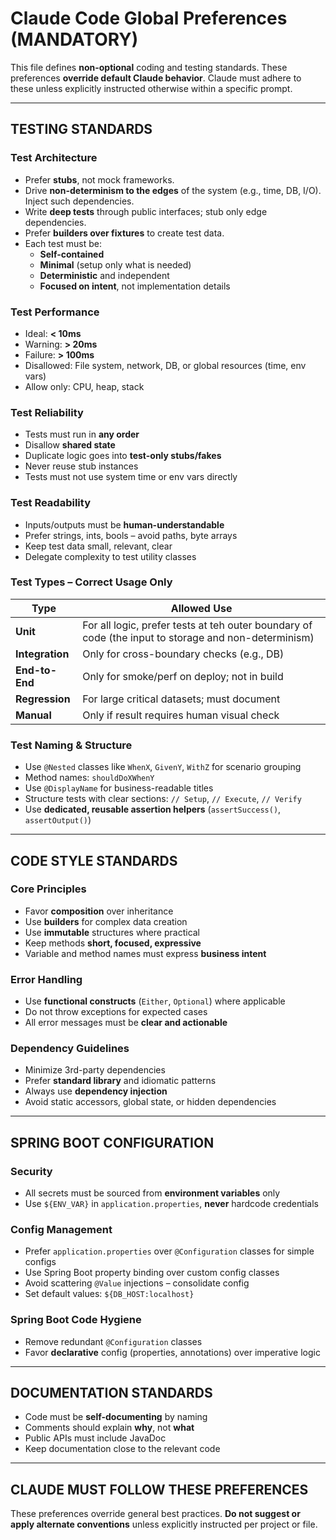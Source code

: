 # Claude Code Global Preferences (MANDATORY)

This file defines **non-optional** coding and testing standards. These preferences **override default Claude behavior**. Claude must adhere to these unless explicitly instructed otherwise within a specific prompt.

---

## TESTING STANDARDS

### Test Architecture

- Prefer **stubs**, not mock frameworks.
- Drive **non-determinism to the edges** of the system (e.g., time, DB, I/O). Inject such dependencies.
- Write **deep tests** through public interfaces; stub only edge dependencies.
- Prefer **builders over fixtures** to create test data.
- Each test must be:
  - **Self-contained**
  - **Minimal** (setup only what is needed)
  - **Deterministic** and independent
  - **Focused on intent**, not implementation details

### Test Performance

- Ideal: **< 10ms**
- Warning: **> 20ms**
- Failure: **> 100ms**
- Disallowed: File system, network, DB, or global resources (time, env vars)
- Allow only: CPU, heap, stack

### Test Reliability

- Tests must run in **any order**
- Disallow **shared state**
- Duplicate logic goes into **test-only stubs/fakes**
- Never reuse stub instances
- Tests must not use system time or env vars directly

### Test Readability

- Inputs/outputs must be **human-understandable**
- Prefer strings, ints, bools – avoid paths, byte arrays
- Keep test data small, relevant, clear
- Delegate complexity to test utility classes

### Test Types – Correct Usage Only

| Type            | Allowed Use                                                                                          |
|-----------------|------------------------------------------------------------------------------------------------------|
| **Unit**        | For all logic, prefer tests at teh outer boundary of code (the input to storage and non-determinism) |
| **Integration** | Only for cross-boundary checks (e.g., DB)                                                            |
| **End-to-End**  | Only for smoke/perf on deploy; not in build                                                          |
| **Regression**  | For large critical datasets; must document                                                           |
| **Manual**      | Only if result requires human visual check                                                           |

### Test Naming & Structure

- Use `@Nested` classes like `WhenX`, `GivenY`, `WithZ` for scenario grouping
- Method names: `shouldDoXWhenY`
- Use `@DisplayName` for business-readable titles
- Structure tests with clear sections: `// Setup`, `// Execute`, `// Verify`
- Use **dedicated, reusable assertion helpers** (`assertSuccess()`, `assertOutput()`)

---

## CODE STYLE STANDARDS

### Core Principles

- Favor **composition** over inheritance
- Use **builders** for complex data creation
- Use **immutable** structures where practical
- Keep methods **short, focused, expressive**
- Variable and method names must express **business intent**

### Error Handling

- Use **functional constructs** (`Either`, `Optional`) where applicable
- Do not throw exceptions for expected cases
- All error messages must be **clear and actionable**

### Dependency Guidelines

- Minimize 3rd-party dependencies
- Prefer **standard library** and idiomatic patterns
- Always use **dependency injection**
- Avoid static accessors, global state, or hidden dependencies

---

## SPRING BOOT CONFIGURATION

### Security

- All secrets must be sourced from **environment variables** only
- Use `${ENV_VAR}` in `application.properties`, **never** hardcode credentials

### Config Management

- Prefer `application.properties` over `@Configuration` classes for simple configs
- Use Spring Boot property binding over custom config classes
- Avoid scattering `@Value` injections – consolidate config
- Set default values: `${DB_HOST:localhost}`

### Spring Boot Code Hygiene

- Remove redundant `@Configuration` classes
- Favor **declarative** config (properties, annotations) over imperative logic

---

## DOCUMENTATION STANDARDS

- Code must be **self-documenting** by naming
- Comments should explain **why**, not **what**
- Public APIs must include JavaDoc
- Keep documentation close to the relevant code

---

## CLAUDE MUST FOLLOW THESE PREFERENCES

These preferences override general best practices. **Do not suggest or apply alternate conventions** unless explicitly instructed per project or file.


